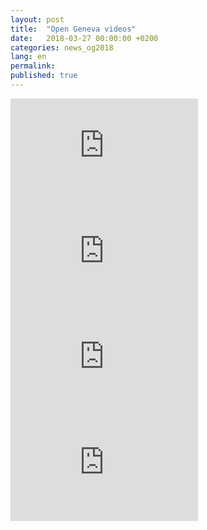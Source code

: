 ```yaml
---
layout: post
title:  "Open Geneva videos"
date:   2018-03-27 00:00:00 +0200
categories: news_og2018
lang: en
permalink:
published: true
---
```


<iframe width="300" height="169" src="https://www.youtube.com/embed/kGFslZ8O-XU?rel=0" frameborder="0" allow="autoplay; encrypted-media" allowfullscreen></iframe>

<iframe width="300" height="169" src="https://www.youtube.com/embed/skUuy7sSZec" frameborder="0" gesture="media" allow="encrypted-media" allowfullscreen></iframe>

<iframe width="300" height="169" src="https://www.youtube.com/embed/R5HPI78zs9I?rel=0" frameborder="0" allow="autoplay; encrypted-media" allowfullscreen></iframe>


<iframe width="300" height="169" src="https://www.youtube.com/embed/ypXFIzv7U3I?rel=0" frameborder="0" allow="autoplay; encrypted-media" allowfullscreen></iframe>
